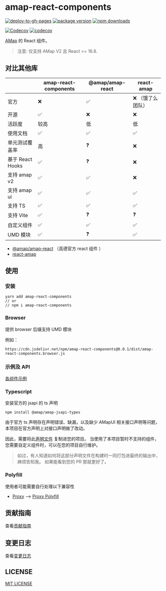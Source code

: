 # amap-react-components

[![deploy-to-gh-pages](https://github.com/xyy94813/amap-react-components/actions/workflows/deploy-to-gh-pages.yml/badge.svg?branch=main)](https://github.com/xyy94813/amap-react-components/actions/workflows/deploy-to-gh-pages.yml)
[![package version](https://img.shields.io/npm/v/amap-react-components.svg?style=flat-square)](https://www.npmjs.org/package/amap-react-components)
[![npm downloads](https://img.shields.io/npm/dm/amap-react-components.svg?style=flat-square)](http://npmjs.com/amap-react-components)

[![Codecov](https://github.com/xyy94813/amap-react-components/actions/workflows/codecov.yml/badge.svg?branch=main)](https://github.com/xyy94813/amap-react-components/actions/workflows/codecov.yml)
[![codecov](https://codecov.io/gh/xyy94813/amap-react-components/branch/main/graph/badge.svg?token=DCC845JGZW)](https://codecov.io/gh/xyy94813/amap-react-components)

[AMap](https://lbs.amap.com/api/jsapi-v2/summary/) 的 React 组件。

> 注意: 仅支持 AMap V2 且 React >= 16.8.

## 对比其他库

|                  | amap-react-components | @amap/amap-react   | react-amap         |
| ---------------- | --------------------- | ------------------ | ------------------ |
| 官方             | :x:                   | :white_check_mark: | :x: （饿了么团队） |
| 开源             | :white_check_mark:    | :x:                | :x:                |
| 活跃度           | 较高                  | 低                 | 低                 |
| 使用文档         | :white_check_mark:    | :white_check_mark: | :white_check_mark: |
| 单元测试覆盖率   | 高                    | :question:         | :x:                |
| 基于 React Hooks | :white_check_mark:    | :question:         | :x:                |
| 支持 amap v2     | :white_check_mark:    | :white_check_mark: | :x:                |
| 支持 amap ui     | :white_check_mark:    | :white_check_mark: | :white_check_mark: |
| 支持 TS          | :white_check_mark:    | :white_check_mark: | :white_check_mark: |
| 支持 Vite        | :white_check_mark:    | :question:         | :question:         |
| 自定义组件       | :white_check_mark:    | :white_check_mark: | :white_check_mark: |
| UMD 模块         | :white_check_mark:    | :question:         | :white_check_mark: |

- [@amap/amap-react](https://www.npmjs.com/package/@amap/amap-react) （高德官方 react 组件 ）
- [react-amap](https://github.com/elemefe/react-amap)

## 使用

### 安装

```
yarn add amap-react-components
// or
// npm i amap-react-components
```

### Browser

提供 browser 后缀支持 UMD 模块

例如：

```
https://cdn.jsdelivr.net/npm/amap-react-components@0.0.1/dist/amap-react-components.browser.js
```

### 示例及 API

[各组件示例](https://xyy94813.github.io/amap-react-components)

### Typescript

安装官方的 jsapi 的 ts 声明

```shell
npm install @amap/amap-jsapi-types
```

由于官方 ts 声明存在声明错误、缺漏，以及缺少 AMapUI 相关接口声明等问题，
本项目在官方声明上对接口声明做了改动。

因此，需要将此[声明文件](./src/@types/AMap.d.ts) 复制进您的项目。
当使用了本项目暂时不支持的组件，您需要自定义组件时，可以在您的项目自行维护。

> 如过，有人知道如何将这部分声明文件在构建时一同打包进最终的输出中，麻烦告知我。
> 如果能看到您的 PR 那就更好了。

### Polyfill

使用者可能需要自行处理以下兼容性

- [Proxy](https://developer.mozilla.org/zh-CN/docs/Web/JavaScript/Reference/Global_Objects/Proxy)
  --> [Proxy Polyfill](https://github.com/GoogleChrome/proxy-polyfill)

## 贡献指南

查看[贡献指南](./Contributing.md)

## 变更日志

查看[变更日志](./CHANGELOG.md)

## LICENSE

[MIT LICENSE](./LICENSE.md)
